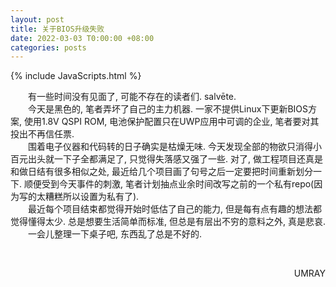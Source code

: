 ```yaml
---
layout: post
title: 关于BIOS升级失败
date: 2022-03-03 T0:00:00 +08:00
categories: posts
---
```


{% include JavaScripts.html %}

&emsp;&emsp;有一些时间没有见面了, 可能不存在的读者们. salvēte.  
&emsp;&emsp;今天是黑色的, 笔者弄坏了自己的主力机器. 一家不提供Linux下更新BIOS方案, 使用1.8V QSPI ROM, 电池保护配置只在UWP应用中可调的企业, 笔者要对其投出不再信任票.  
&emsp;&emsp;围着电子仪器和代码转的日子确实是枯燥无味. 今天发现全部的物欲只消得小百元出头就一下子全都满足了, 只觉得失落感又强了一些. 对了, 做工程项目还真是和做日结有很多相似之处, 最近给几个项目画了句号之后一定要把时间重新划分一下. 顺便受到今天事件的刺激, 笔者计划抽点业余时间改写之前的一个私有repo(因为写的太糟糕所以设置为私有了).  
&emsp;&emsp;最近每个项目结束都觉得开始时低估了自己的能力, 但是每有点有趣的想法都觉得懂得太少. 总是想要生活简单而标准, 但总是有层出不穷的意料之外, 真是悲哀.  
&emsp;&emsp;一会儿整理一下桌子吧, 东西乱了总是不好的.  

&emsp;&emsp;
<p align="right">UMRAY</p>
